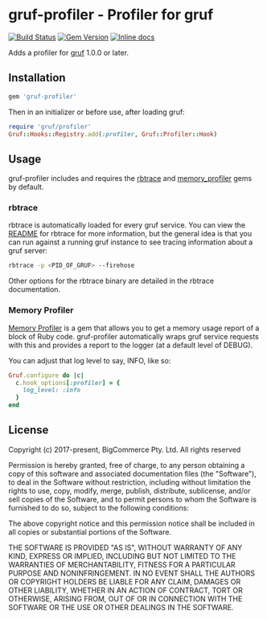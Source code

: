# gruf-profiler - Profiler for gruf

[![Build Status](https://travis-ci.org/bigcommerce/gruf-profiler.svg?branch=master)](https://travis-ci.org/bigcommerce/gruf-profiler) [![Gem Version](https://badge.fury.io/rb/gruf-profiler.svg)](https://badge.fury.io/rb/gruf-profiler) [![Inline docs](http://inch-ci.org/github/bigcommerce/gruf-profiler.svg?branch=master)](http://inch-ci.org/github/bigcommerce/gruf-profiler)

Adds a profiler for [gruf](https://github.com/bigcommerce/gruf) 1.0.0 or later.

## Installation

```ruby
gem 'gruf-profiler'
```

Then in an initializer or before use, after loading gruf:

```ruby
require 'gruf/profiler'
Gruf::Hooks::Registry.add(:profiler, Gruf::Profiler::Hook)
```

## Usage

gruf-profiler includes and requires the [rbtrace](https://github.com/tmm1/rbtrace/) 
and [memory_profiler](https://github.com/SamSaffron/memory_profiler) gems by default.
 
### rbtrace

rbtrace is automatically loaded for every gruf service. You can view the 
[README](https://github.com/tmm1/rbtrace/blob/master/README.md) for rbtrace for more information,
but the general idea is that you can run against a running gruf instance to see tracing 
information about a gruf server:

```bash
rbtrace -p <PID_OF_GRUF> --firehose
```

Other options for the rbtrace binary are detailed in the rbtrace documentation.

### Memory Profiler

[Memory Profiler](https://github.com/SamSaffron/memory_profiler) is a gem that allows you to get
a memory usage report of a block of Ruby code. gruf-profiler automatically wraps gruf service
requests with this and provides a report to the logger (at a default level of DEBUG).

You can adjust that log level to say, INFO, like so:

```ruby
Gruf.configure do |c|
  c.hook_options[:profiler] = {
    log_level: :info
  }
end
```

## License

Copyright (c) 2017-present, BigCommerce Pty. Ltd. All rights reserved 

Permission is hereby granted, free of charge, to any person obtaining a copy of this software and associated 
documentation files (the "Software"), to deal in the Software without restriction, including without limitation the 
rights to use, copy, modify, merge, publish, distribute, sublicense, and/or sell copies of the Software, and to permit 
persons to whom the Software is furnished to do so, subject to the following conditions:

The above copyright notice and this permission notice shall be included in all copies or substantial portions of the 
Software.

THE SOFTWARE IS PROVIDED "AS IS", WITHOUT WARRANTY OF ANY KIND, EXPRESS OR IMPLIED, INCLUDING BUT NOT LIMITED TO THE 
WARRANTIES OF MERCHANTABILITY, FITNESS FOR A PARTICULAR PURPOSE AND NONINFRINGEMENT. IN NO EVENT SHALL THE AUTHORS OR 
COPYRIGHT HOLDERS BE LIABLE FOR ANY CLAIM, DAMAGES OR OTHER LIABILITY, WHETHER IN AN ACTION OF CONTRACT, TORT OR 
OTHERWISE, ARISING FROM, OUT OF OR IN CONNECTION WITH THE SOFTWARE OR THE USE OR OTHER DEALINGS IN THE SOFTWARE.
